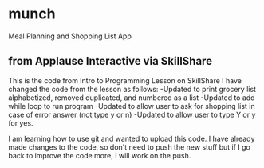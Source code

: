 # munch
Meal Planning and Shopping List App

## from Applause Interactive via SkillShare

This is the code from Intro to Programming Lesson on SkillShare
I have changed the code from the lesson as follows:
-Updated to print grocery list alphabetized, removed duplicated, and numbered as a list
-Updated to add while loop to run program
-Updated to allow user to ask for shopping list in case of error answer (not type y or n)
-Updated to allow user to type Y or y for yes.

I am learning how to use git and wanted to upload this code.
I have already made changes to the code, so don't need to push the new stuff but if I go back to improve the code more, I will work on the push.
